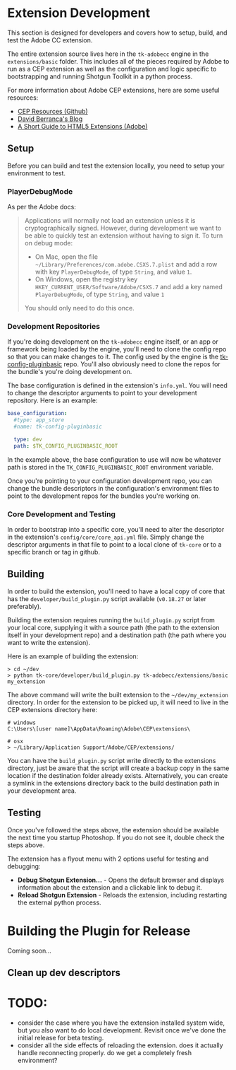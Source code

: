 # Extension Development

This section is designed for developers and covers how to setup, build, and test
the Adobe CC extension.

The entire extension source lives here in the `tk-adobecc` engine in the
`extensions/basic` folder. This includes all of the pieces required by Adobe to
run as a CEP extension as well as the configuration and logic specific to
bootstrapping and running Shotgun Toolkit in a python process.

For more information about Adobe CEP extensions, here are some useful resources:

* [CEP Resources (Github)](https://github.com/Adobe-CEP/CEP-Resources)
* [David Berranca's Blog](http://www.davidebarranca.com/)
* [A Short Guide to HTML5 Extensions (Adobe)](http://www.adobe.com/devnet/creativesuite/articles/a-short-guide-to-HTML5-extensions.html)

## Setup

Before you can build and test the extension locally, you need to setup your
environment to test.

### PlayerDebugMode

As per the Adobe docs:

> Applications will normally not load an extension unless it is
> cryptographically signed. However, during development we want to be able to
> quickly test an extension without having to sign it. To turn on debug mode:
>
> * On Mac, open the file `~/Library/Preferences/com.adobe.CSXS.7.plist` and add a
> row with key `PlayerDebugMode`, of type `String`, and value `1`.
> * On Windows, open the registry key `HKEY_CURRENT_USER/Software/Adobe/CSXS.7`
> and add a key named `PlayerDebugMode`, of type `String`, and value `1`
>
> You should only need to do this once.

### Development Repositories

If you're doing development on the `tk-adobecc` engine itself, or an app or
framework being loaded by the engine, you'll need to clone the config repo so
that you can make changes to it. The config used by the engine is the
[tk-config-pluginbasic](https://github.com/shotgunsoftware/tk-config-pluginbasic)
repo. You'll also obviously need to clone the repos for the bundle's you're
doing development on.

The base configuration is defined in the extension's `info.yml`. You will need
to change the descriptor arguments to point to your development repository. Here
is an example:

```yaml
base_configuration:
  #type: app_store
  #name: tk-config-pluginbasic

  type: dev
  path: $TK_CONFIG_PLUGINBASIC_ROOT
```

In the example above, the base configuration to use will now be whatever path
is stored in the `TK_CONFIG_PLUGINBASIC_ROOT` environment variable.

Once you're pointing to your configuration development repo, you can change the
bundle descriptors in the configuration's environment files to point to the
development repos for the bundles you're working on.

### Core Development and Testing

In order to bootstrap into a specific core, you'll need to alter the descriptor
in the extension's `config/core/core_api.yml` file. Simply change the descriptor
arguments in that file to point to a local clone of `tk-core` or to a specific
branch or tag in github.

## Building

In order to build the extension, you'll need to have a local copy of core that
has the `developer/build_plugin.py` script available (`v0.18.27` or later
preferably).

Building the extension requires running the `build_plugin.py` script from your
local core, supplying it with a source path (the path to the extension itself
in your development repo) and a destination path (the path where you want to
write the extension).

Here is an example of building the extension:

```shell
> cd ~/dev
> python tk-core/developer/build_plugin.py tk-adobecc/extensions/basic my_extension
```

The above command will write the built extension to the `~/dev/my_extension`
directory. In order for the extension to be picked up, it will need to live in
the CEP extensions directory here:

```
# windows
C:\Users\[user name]\AppData\Roaming\Adobe\CEP\extensions\

# osx
> ~/Library/Application Support/Adobe/CEP/extensions/
```

You can have the `build_plugin.py` script write directly to the extensions
directory, just be aware that the script will create a backup copy in the
same location if the destination folder already exists. Alternatively, you can
create a symlink in the extensions directory back to the build destination path
in your development area.

## Testing

Once you've followed the steps above, the extension should be available the
next time you startup Photoshop. If you do not see it, double check the steps
above.

The extension has a flyout menu with 2 options useful for testing and debugging:

* **Debug Shotgun Extension...** - Opens the default browser and displays
information about the extension and a clickable link to debug it.
* **Reload Shotgun Extension** - Reloads the extension, including restarting the
external python process.

# Building the Plugin for Release

Coming soon...

## Clean up dev descriptors

# TODO:
* consider the case where you have the extension installed system wide, but you
also want to do local development. Revisit once we've done the initial release for
beta testing.
* consider all the side effects of reloading the extension. does it actually
handle reconnecting properly. do we get a completely fresh environment?
